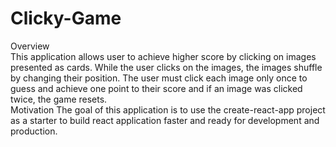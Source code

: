 # Clicky-Game
Overview
<br>
This application allows user to achieve higher score by clicking on images presented as cards. While the user clicks on the images, the images shuffle by changing their position. The user must click each image only once to guess and achieve one point to their score and if an image was clicked twice, the game resets.
<br>
Motivation
The goal of this application is to use the create-react-app project as a starter to build react application faster and ready for development and production.
<br>
